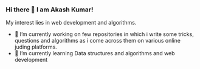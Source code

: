 ### Hi there 👋 I am Akash Kumar!

My interest lies in web development and algorithms.

- 🔭 I’m currently working on few repositories in which i write some tricks, questions and algorithms as i come across them on various online juding platforms.
- 🌱 I’m currently learning Data structures and algorithms and web development

